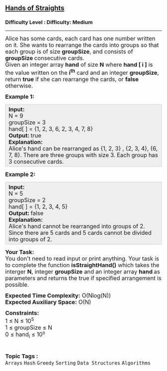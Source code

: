 <h2><a href="https://www.geeksforgeeks.org/problems/hands-of-straights/1?page=3&category=Greedy&sortBy=submissions">Hands of Straights</a></h2><h3>Difficulty Level : Difficulty: Medium</h3><hr><div class="problems_problem_content__Xm_eO"><p><span style="font-size: 18px;">Alice has some cards, each card has one number written on it. She wants to rearrange the cards into groups so that each group is of size <strong>groupSize</strong>, and consists of <strong>groupSize </strong>consecutive cards.<br>Given an integer array <strong>hand</strong> of size <strong>N</strong> where <strong>hand [ i ]</strong> is the value written on the <strong>i<sup>th</sup></strong>&nbsp;card and an integer <strong>groupSize</strong>, return <strong>true</strong> if she can rearrange the cards, or <strong>false</strong> otherwise.</span></p>
<p><span style="font-size: 18px;"><strong>Example 1:</strong></span></p>
<div style="background: #eeeeee; border: 1px solid #cccccc; padding: 5px 10px; --darkreader-inline-bgimage: initial; --darkreader-inline-bgcolor: #222426; --darkreader-inline-border-top: #3e4446; --darkreader-inline-border-right: #3e4446; --darkreader-inline-border-bottom: #3e4446; --darkreader-inline-border-left: #3e4446;"><span style="font-size: 18px;"><strong>Input:</strong><br>N = 9<br>groupSize = 3<br>hand[ ] = {1, 2, 3, 6, 2, 3, 4, 7, 8}<br><strong>Output: </strong>true<br><strong>Explanation:</strong>&nbsp;<br>Alice's hand can be rearranged as {1, 2, 3} , {2, 3, 4}, {6, 7, 8}. There are three groups with size 3. Each group has 3 consecutive cards.</span></div>
<p><span style="font-size: 18px;"><strong>Example 2:</strong></span></p>
<div style="background: #eeeeee; border: 1px solid #cccccc; padding: 5px 10px; --darkreader-inline-bgimage: initial; --darkreader-inline-bgcolor: #222426; --darkreader-inline-border-top: #3e4446; --darkreader-inline-border-right: #3e4446; --darkreader-inline-border-bottom: #3e4446; --darkreader-inline-border-left: #3e4446;"><span style="font-size: 18px;"><strong>Input:</strong><br>N = 5<br>groupSize = 2<br>hand[ ] = {1, 2, 3, 4, 5}<br><strong>Output: </strong>false<br><strong>Explanation:</strong>&nbsp;<br>Alice's hand cannot be rearranged into groups of 2. Since there are 5 cards and 5 cards cannot be divided into groups of 2.</span></div>
<p><span style="font-size: 18px;"><strong>Your Task:</strong><br>You don't need to read input or print anything. Your task is to complete the function <strong>isStraightHand()</strong>&nbsp;which takes the interger <strong>N</strong>, integer <strong>groupSize</strong>&nbsp;and an integer array&nbsp;<strong>hand&nbsp;</strong>as parameters and returns the true if specified arrangement is possible.</span></p>
<p><span style="font-size: 18px;"><strong>Expected Time Complexity:</strong>&nbsp;O(Nlog(N))<br><strong>Expected Auxiliary Space:</strong>&nbsp;O(N)</span></p>
<p><span style="font-size: 18px;"><strong>Constraints:</strong><br>1 ≤ N ≤ 10<sup>5</sup><br>1 ≤ groupSize&nbsp;≤ N</span><br><span style="font-size: 18px;">0 ≤ hand<sub>i</sub>&nbsp;≤ 10</span><span style="font-size: 15px;"><sup>9</sup></span></p></div><br><p><span style=font-size:18px><strong>Topic Tags : </strong><br><code>Arrays</code>&nbsp;<code>Hash</code>&nbsp;<code>Greedy</code>&nbsp;<code>Sorting</code>&nbsp;<code>Data Structures</code>&nbsp;<code>Algorithms</code>&nbsp;